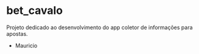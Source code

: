 # bet_cavalo
Projeto dedicado ao desenvolvimento do app coletor de informações para apostas.

- Mauricio